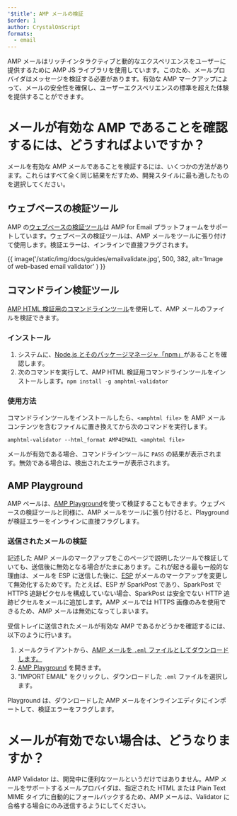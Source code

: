 ```yaml
---
'$title': AMP メールの検証
$order: 1
author: CrystalOnScript
formats:
  - email
---
```


AMP メールはリッチインタラクティブと動的なエクスペリエンスをユーザーに提供するために AMP JS ライブラリを使用しています。このため、メールプロバイダはメッセージを検証する必要があります。有効な AMP マークアップによって、メールの安全性を確保し、ユーザーエクスペリエンスの標準を超えた体験を提供することができます。

# メールが有効な AMP であることを確認するには、どうすればよいですか？

メールを有効な AMP メールであることを検証するには、いくつかの方法があります。これらはすべて全く同じ結果をだすため、開発スタイルに最も適したものを選択してください。

## ウェブベースの検証ツール

AMP の[ウェブベースの検証ツール](https://validator.ampproject.org/#htmlFormat=AMP4EMAIL)は AMP for Email プラットフォームをサポートしています。ウェブベースの検証ツールは、AMP メールをツールに張り付けて使用します。検証エラーは、インラインで直接フラグされます。

{{ image('/static/img/docs/guides/emailvalidate.jpg', 500, 382, alt='Image of web-based email validator' ) }}

## コマンドライン検証ツール

[AMP HTML 検証用のコマンドラインツール](https://www.npmjs.com/package/amphtml-validator)を使用して、AMP メールのファイルを検証できます。

### インストール

1. システムに、[Node.js とそのパッケージマネージャ「npm」](https://docs.npmjs.com/downloading-and-installing-node-js-and-npm)があることを確認します。
2. 次のコマンドを実行して、AMP HTML 検証用コマンドラインツールをインストールします。`npm install -g amphtml-validator`

### 使用方法

コマンドラインツールをインストールしたら、`<amphtml file>` を AMP メールコンテンツを含むファイルに置き換えてから次のコマンドを実行します。

```
amphtml-validator --html_format AMP4EMAIL <amphtml file>
```

メールが有効である場合、コマンドラインツールに `PASS` の結果が表示されます。無効である場合は、検出されたエラーが表示されます。

## AMP Playground

AMP ペールは、[AMP Playground](https://playground.amp.dev/?runtime=amp4email)を使って検証することもできます。ウェブベースの検証ツールと同様に、AMP メールをツールに張り付けると、Playground が検証エラーをインラインに直接フラグします。

### 送信されたメールの検証

記述した AMP メールのマークアップをこのページで説明したツールで検証していても、送信後に無効となる場合がたまにあります。これが起きる最も一般的な理由は、メールを ESP に送信した後に、[ESP](https://amp.dev/support/faq/email-support/) がメールのマークアップを変更して無効化するためです。たとえば、ESP が SparkPost であり、SparkPost で HTTPS 追跡ピクセルを構成していない場合、SparkPost は安全でない HTTP 追跡ピクセルをメールに追加します。AMP メールでは HTTPS 画像のみを使用できるため、AMP メールは無効になってしまいます。

受信トレイに送信されたメールが有効な AMP であるかどうかを確認するには、以下のように行います。

1. メールクライアントから、[AMP メールを `.eml` ファイルとしてダウンロードします。](https://www.codetwo.com/kb/export-email-to-file)
2. [AMP Playground](https://playground.amp.dev/?runtime=amp4email) を開きます。
3. "IMPORT EMAIL" をクリックし、ダウンロードした `.eml` ファイルを選択します。

Playground は、ダウンロードした AMP メールをインラインエディタにインポートして、検証エラーをフラグします。

# メールが有効でない場合は、どうなりますか？

AMP Validator は、開発中に便利なツールというだけではありません。AMP メールをサポートするメールプロバイダは、指定された HTML または Plain Text MIME タイプに自動的にフォールバックするため、AMP メールは、Validator に合格する場合にのみ送信するようにしてください。
